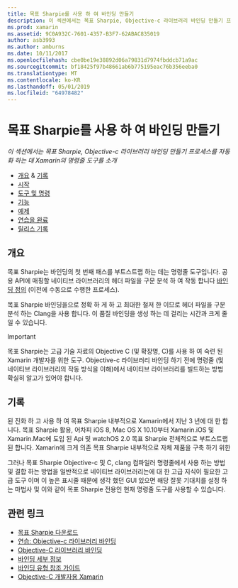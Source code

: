 ```yaml
---
title: 목표 Sharpie를 사용 하 여 바인딩 만들기
description: 이 섹션에서는 목표 Sharpie, Objective-c 라이브러리 바인딩 만들기 프로세스를 자동화 하는 데 Xamarin의 명령줄 도구를 소개
ms.prod: xamarin
ms.assetid: 9C0A932C-7601-4357-B3F7-62ABAC835019
author: asb3993
ms.author: amburns
ms.date: 10/11/2017
ms.openlocfilehash: cbe0be19e38892d06a79831d7974fbddcb71a9ac
ms.sourcegitcommit: bf18425f97b48661ab6b775195eac76b356eeba0
ms.translationtype: MT
ms.contentlocale: ko-KR
ms.lasthandoff: 05/01/2019
ms.locfileid: "64978482"
---
```

# <a name="creating-bindings-with-objective-sharpie"></a>목표 Sharpie를 사용 하 여 바인딩 만들기

_이 섹션에서는 목표 Sharpie, Objective-c 라이브러리 바인딩 만들기 프로세스를 자동화 하는 데 Xamarin의 명령줄 도구를 소개_

- [개요](#overview) & [기록](#history)
- [시작](get-started.md)
- [도구 및 명령](tools.md)
- [기능](platform/index.md)
- [예제](examples/index.md)
- [연습을 완료](~/ios/platform/binding-objective-c/walkthrough.md)
- [릴리스 기록](releases.md)

## <a name="overview"></a>개요

목표 Sharpie는 바인딩의 첫 번째 패스를 부트스트랩 하는 데는 명령줄 도구입니다.
공용 API에 매핑할 네이티브 라이브러리의 헤더 파일을 구문 분석 하 여 작동 합니다 [바인딩 정의](~/cross-platform/macios/binding/objective-c-libraries.md#The_API_definition_file) (이전에 수동으로 수행한 프로세스).

목표 Sharpie 바인딩을으로 정확 하 게 하 고 최대한 철저 한 이므로 헤더 파일을 구문 분석 하는 Clang을 사용 합니다. 이 품질 바인딩을 생성 하는 데 걸리는 시간과 크게 줄일 수 있습니다.

> [!IMPORTANT]
> 목표 Sharpie는 고급 기술 자료의 Objective C (및 확장명, C)를 사용 하 여 숙련 된 Xamarin 개발자를 위한 도구. Objective-c 라이브러리 바인딩 하기 전에 명령줄 (및 네이티브 라이브러리의 작동 방식을 이해)에서 네이티브 라이브러리를 빌드하는 방법 확실히 알고가 있어야 합니다.

## <a name="history"></a>기록

된 진화 하 고 사용 하 여 목표 Sharpie 내부적으로 Xamarin에서 지난 3 년에 대 한 합니다. 목표 Sharpie 활용, 어차피 iOS 8, Mac OS X 10.10부터 Xamarin.iOS 및 Xamarin.Mac에 도입 된 Api 및 watchOS 2.0 목표 Sharpie 전체적으로 부트스트랩 된 합니다. Xamarin에 크게 의존 목표 Sharpie 내부적으로 자체 제품을 구축 하기 위한

그러나 목표 Sharpie Objective-c 및 C, clang 컴파일러 명령줄에서 사용 하는 방법 및 결합 하는 방법을 일반적으로 네이티브 라이브러리는에 대 한 고급 지식이 필요한 고급 도구 이며 이 높은 표시줄 때문에 생각 했던 GUI 있으면 해당 잘못 기대치를 설정 하는 마법사 및 이와 같이 목표 Sharpie 전용인 현재 명령줄 도구를 사용할 수 있습니다.

## <a name="related-links"></a>관련 링크

- [목표 Sharpie 다운로드](https://dl.xamarin.com/objective-sharpie/ObjectiveSharpie.pkg)
- [연습: Objective-c 라이브러리 바인딩](~/ios/platform/binding-objective-c/walkthrough.md)
- [Objective-C 라이브러리 바인딩](~/cross-platform/macios/binding/objective-c-libraries.md)
- [바인딩 세부 정보](~/cross-platform/macios/binding/overview.md)
- [바인딩 유형 참조 가이드](~/cross-platform/macios/binding/binding-types-reference.md)
- [Objective-C 개발자용 Xamarin](~/ios/get-started/objective-c-developers/index.md)

